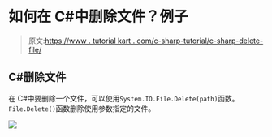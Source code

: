 # 如何在 C#中删除文件？例子

> 原文:[https://www . tutorial kart . com/c-sharp-tutorial/c-sharp-delete-file/](https://www.tutorialkart.com/c-sharp-tutorial/c-sharp-delete-file/)

## C#删除文件

在 C#中要删除一个文件，可以使用`System.IO.File.Delete(path)`函数。`File.Delete()`函数删除使用参数指定的文件。

[![](../Images/925da31b32d6bc3827932f6c8afb11bb.png)](https://www.tutorialkart.com/)
